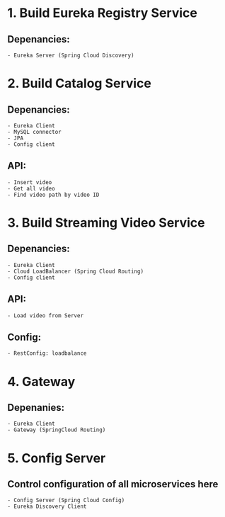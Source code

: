 # 1. Build Eureka Registry Service 
## Depenancies:
    - Eureka Server (Spring Cloud Discovery)


# 2. Build Catalog Service
## Depenancies:
    - Eureka Client
    - MySQL connector
    - JPA
    - Config client
## API:
    - Insert video
    - Get all video
    - Find video path by video ID


# 3. Build Streaming Video Service
## Depenancies:
    - Eureka Client
    - Cloud LoadBalancer (Spring Cloud Routing)
    - Config client
## API:
    - Load video from Server
## Config:
    - RestConfig: loadbalance


# 4. Gateway
## Depenanies:
    - Eureka Client
    - Gateway (SpringCloud Routing)


# 5. Config Server
## Control configuration of all microservices here
    - Config Server (Spring Cloud Config)
    - Eureka Discovery Client

    